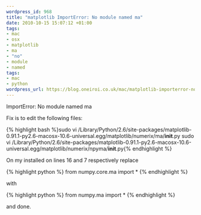 ```yaml
--- 
wordpress_id: 968
title: "matplotlib ImportError: No module named ma"
date: 2010-10-15 15:07:12 +01:00
tags: 
- mac
- osx
- matplotlib
- ma
- "no"
- module
- named
tags: 
- mac
- python
wordpress_url: https://blog.oneiroi.co.uk/mac/matplotlib-importerror-no-module-named-ma
---
```

ImportError: No module named ma

Fix is to edit the following files:

{% highlight bash %}sudo vi /Library/Python/2.6/site-packages/matplotlib-0.91.1-py2.6-macosx-10.6-universal.egg/matplotlib/numerix/ma/__init__.py
sudo vi /Library/Python/2.6/site-packages/matplotlib-0.91.1-py2.6-macosx-10.6-universal.egg/matplotlib/numerix/npyma/__init__.py{% endhighlight %}

On my installed on lines 16 and 7 respectively replace


{% highlight python %}
from numpy.core.ma import *
{% endhighlight %}

with

{% highlight python %}
from numpy.ma import *
{% endhighlight %}

and done.
